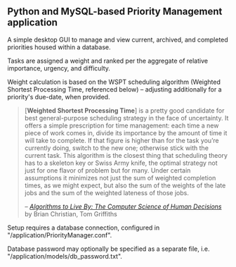 Python and MySQL-based Priority Management application
------------------------------------------------------

A simple desktop GUI to manage and view current, archived, and completed priorities housed within a database.  

Tasks are assigned a weight and ranked per the aggregate of relative importance, urgency, and difficulty.  

Weight calculation is based on the WSPT scheduling algorithm (Weighted Shortest Processing Time, referenced below) – adjusting additionally for a priority's due-date, when provided.


> [__Weighted Shortest Processing Time__] is a pretty good candidate for best general-purpose scheduling strategy in the face of uncertainty. It offers a simple prescription for time management: each time a new piece of work comes in, divide its importance by the amount of time it will take to complete. If that figure is higher than for the task you’re currently doing, switch to the new one; otherwise stick with the current task. This algorithm is the closest thing that scheduling theory has to a skeleton key or Swiss Army knife, the optimal strategy not just for one flavor of problem but for many. Under certain assumptions it minimizes not just the sum of weighted completion times, as we might expect, but also the sum of the weights of the late jobs and the sum of the weighted lateness of those jobs.
> 
> – _[Algorithms to Live By: The Computer Science of Human Decisions][1]_ by Brian Christian, Tom Griffiths

Setup requires a database connection, configured in "/application/PriorityManager.conf".  

Database password may optionally be specified as a separate file, i.e. "/application/models/db_password.txt".

[1]: http://a.co/32KO6lW
